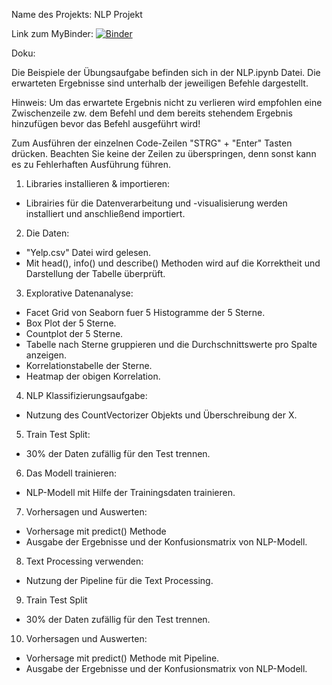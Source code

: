 Name des Projekts:	NLP Projekt

Link zum MyBinder: 	[![Binder](https://mybinder.org/badge_logo.svg)](https://mybinder.org/v2/gh/HuseyinBgn/5NaturalLanguageProcessing/HEAD)

Doku:	

Die Beispiele der Übungsaufgabe befinden sich in der NLP.ipynb Datei.
Die erwarteten Ergebnisse sind unterhalb der jeweiligen Befehle dargestellt. 

Hinweis: Um das erwartete Ergebnis nicht zu verlieren wird empfohlen eine Zwischenzeile zw. dem Befehl 
und dem bereits stehendem Ergebnis hinzufügen bevor das Befehl ausgeführt wird!

Zum Ausführen der einzelnen Code-Zeilen "STRG" + "Enter" Tasten drücken.
Beachten Sie keine der Zeilen zu überspringen, denn sonst kann es zu Fehlerhaften Ausführung führen.

1. Libraries installieren & importieren: 
- Librairies für die Datenverarbeitung und -visualisierung werden installiert und anschließend importiert.

2. Die Daten:
- "Yelp.csv" Datei wird gelesen.
- Mit head(), info() und describe() Methoden wird auf die Korrektheit und Darstellung der Tabelle überprüft.

3. Explorative Datenanalyse:
- Facet Grid von Seaborn fuer 5 Histogramme der 5 Sterne.
- Box Plot der 5 Sterne.
- Countplot der 5 Sterne.
- Tabelle nach Sterne gruppieren und die Durchschnittswerte pro Spalte anzeigen.
- Korrelationstabelle der Sterne.
- Heatmap der obigen Korrelation.

4. NLP Klassifizierungsaufgabe:
- Nutzung des CountVectorizer Objekts und Überschreibung der X. 

5. Train Test Split:
- 30% der Daten zufällig für den Test trennen.

6. Das Modell trainieren:
- NLP-Modell mit Hilfe der Trainingsdaten trainieren.

7. Vorhersagen und Auswerten:
- Vorhersage mit predict() Methode
- Ausgabe der Ergebnisse und der Konfusionsmatrix von NLP-Modell.

8. Text Processing verwenden:
- Nutzung der Pipeline für die Text Processing.

9. Train Test Split
- 30% der Daten zufällig für den Test trennen.

10. Vorhersagen und Auswerten:
- Vorhersage mit predict() Methode mit Pipeline.
- Ausgabe der Ergebnisse und der Konfusionsmatrix von NLP-Modell.
